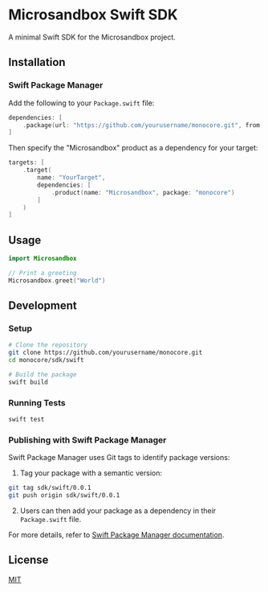 # Microsandbox Swift SDK

A minimal Swift SDK for the Microsandbox project.

## Installation

### Swift Package Manager

Add the following to your `Package.swift` file:

```swift
dependencies: [
    .package(url: "https://github.com/yourusername/monocore.git", from: "0.0.1")
]
```

Then specify the "Microsandbox" product as a dependency for your target:

```swift
targets: [
    .target(
        name: "YourTarget",
        dependencies: [
            .product(name: "Microsandbox", package: "monocore")
        ]
    )
]
```

## Usage

```swift
import Microsandbox

// Print a greeting
Microsandbox.greet("World")
```

## Development

### Setup

```bash
# Clone the repository
git clone https://github.com/yourusername/monocore.git
cd monocore/sdk/swift

# Build the package
swift build
```

### Running Tests

```bash
swift test
```

### Publishing with Swift Package Manager

Swift Package Manager uses Git tags to identify package versions:

1. Tag your package with a semantic version:

```bash
git tag sdk/swift/0.0.1
git push origin sdk/swift/0.0.1
```

2. Users can then add your package as a dependency in their `Package.swift` file.

For more details, refer to [Swift Package Manager documentation](https://swift.org/package-manager/).

## License

[MIT](LICENSE)
